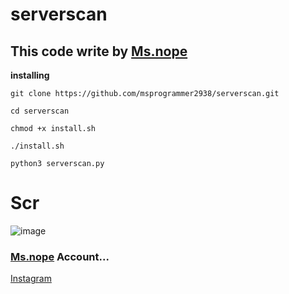 # serverscan
This code write by [Ms.nope](https://github.com/msprogrammer2938)
----------------------------
**installing**
```
git clone https://github.com/msprogrammer2938/serverscan.git

cd serverscan

chmod +x install.sh

./install.sh

python3 serverscan.py
```
# Scr
![image](https://user-images.githubusercontent.com/78996423/112614692-2af95800-8e3f-11eb-9cf0-a8b2ffa36b32.png)
### [Ms.nope](https://github.com/msprogrammer2938) Account...
[Instagram](https://instagram.com/msprogrammer2938)
